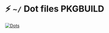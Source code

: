 <h1>⚡ <code>~/</code> Dot files PKGBUILD</h1>

[![Dots](https://github-readme-stats.vercel.app/api?username=creio&show_icons=true&include_all_commits=true&hide_border=true&theme=tokyonight)](https://github.com/creio/dots)

